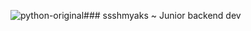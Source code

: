 ![python-original](https://github.com/user-attachments/assets/bb5765d0-b056-4af8-96b9-b32dd7edd5db)### ssshmyaks
~ Junior backend dev

